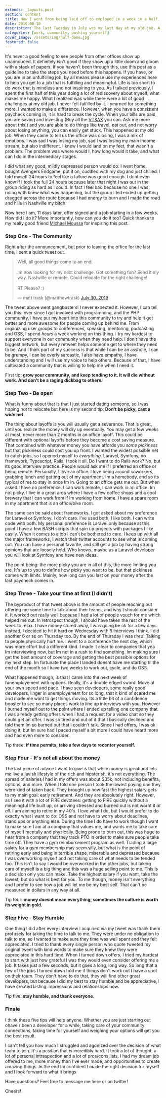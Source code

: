 ```yaml
---
extends: _layouts.post
section: content
title: How I went from being laid off to employed in a week in a half.
date: 2019-08-10
description: The last Tuesday in July was my last day at my old job. A week and a half later, days full of interviews, I ended up with a job.
categories: [work, community, pushing yourself]
cover_image: /assets/img/half-dome.jpg
featured: false
---
```


It's never a good feeling to see people from other offices show up unannouced. It definitely isn't good if they show up a little doom and gloom with a stack of papers. If you haven't been through this, use this post as a guideline to take the steps you need before this happens. If you have, or you are in an unfulfilling job, by all means please use my experiences here to help you get to a job that is fulfilling and meaningful. Life is too short to do work that is mindless and not inspiring to you. As I talked previously, I spent the first half of this year doing a lot of rediscovery about myself, what makes me happy. What I realized was while there were a lot of good challenges at my old job, I never felt fulfilled by it. I yearned for something more. I wanted to make a difference. However, when you have a consistent paycheck coming in, it is hard to break the cycle. When your bills are paid, you are saving and investing (Buy all the [VTSAX](https://investor.vanguard.com/mutual-funds/profile/vtsax) you can. Ask me more about this!) and you are able to do things like travel, eat out, and not worry about losing anything, you can easily get stuck. This happened at my old job. When they came to tell us the office was closing, I was a mix of emotions. I was sad I was losing my job, sad I was losing my main income stream, but also indifferent. I knew I would land on my feet, that wasn't a problem. The problem was where would I, how long would it take, and what can I do in the intermediary stages. 

I did what any good, mildly depressed person would do: I went home, bought Avengers Endgame, put it on, cuddled with my dog and just chilled. I told myself 24 hours to feel like a failure was good enough. I dont even know if I took the full 24 hours because later that night I was out in the group riding as hard as I could. In fact I feel bad because no one I was riding with knew what was happening, but the group I led ended up getting dragged across the route because I had energy to burn and I made the road and hills in Nashville my bitch. 

Now here I am, 11 days later, offer signed and a job starting in a few weeks. How did I do it? More importantly, how can you do it too? Quick thanks to my really good friend [Michael Moussa](https://twitter.com/michaelmoussa) for inspiring this post.

### Step One - The Community

Right after the announcement, but prior to leaving the office for the last time, I sent a quick tweet out. 

<blockquote class="twitter-tweet"><p lang="en" dir="ltr">Well, all good things come to an end. <br><br>Im now looking for my next challenge. Got something fun? Send it my way. Nashville or remote. Could relocate for the right challenge! <br><br>RT Please? :)</p>&mdash; matt trask (@matthewtrask) <a href="https://twitter.com/matthewtrask/status/1156221503576444928?ref_src=twsrc%5Etfw">July 30, 2019</a></blockquote>


The tweet above went gangbusters! I never expected it. However, I can tell you this: ever since I got involved with programming, and the PHP community, I have put my heart into this community to try and help it get better and more awesome for people coming up behind me. From organizing user groups to conferences, speaking, mentoring, podcasting and OSS, I spend *hours* a week working on this thing. I try my hardest to support everyone in our community when they need help. I don't have the biggest network, but every retweet helps someone get to where they need to be. And I think part of my success is that while I can be an asshole, I can be grumpy, I can be overly sarcastic, I also have empathy, I have understanding and I will use my voice to help others. Because of that, I have cultivated a community that is willing to help me when I need it. 

First tip: **grow your community, and keep tending to it. It will die without work. And don't be a raging dickbag to others.**


### Step Two - Be open

What is funny about that is that I just started dating someone, so I was hoping not to relocate but here is my second tip: **Don't be picky, cast a wide net**. 

The thing about layoffs is you will usually get a severance. That is great, until you realize the money will dry up eventually. You may get a few weeks at most, never more than 2 months in an office layoff. This could be different with optional layoffs before they become a cost saving measure. That combined with whatever money you have affords you *some pickiness* but that pickiness could cost you up front. I wanted the widest possible net to catch jobs, so I opened myself to *everything*. Laravel, Symfony, no framework, Typescript, Rails, I took it all. Do I want to do Rails work? No, but its good interview practice. People would ask me if I preferred an office or being remote. Personally, I love an office. I love being around coworkers, grabbing lunch and getting out of my apartment. Im a homebody, and so its typical of me to stay in once Im in. Going to an office gets me out. But when asked I have no preference. I can work remote, I can work in an office. Im not picky. I live in a great area where I have a few coffee shops and a cool brewery that I can work from if Im working from home. I have a spare room in my apartment that is an office/bike room. 

The same can be said about frameworks. I got asked about my preference for Laravel or Symfony. I don't care. I've used both, I like both. I can write code with both. My personal preference is Laravel only because at this point I have a few BASH scripts that spin up projects with packages I like easily. When it comes to a job I can't be bothered to care. I keep up with all the major frameworks, I watch their twitter accounts to see what is coming out. You can have a personal favorite, and still get a job by having strong opinions that are loosely held. Who knows, maybe as a Laravel developer you will look at Symfony and have new ideas. 

The point being: the more picky you are in all of this, the more limiting you are. It's up to you to define how picky you want to be, but that pickiness comes with limits. Mainly, how long can you last on your money after the last paycheck comes in.

### Step Three - Take your time at first (I didn't)

The byproduct of that tweet above is the amount of people reaching out offering me some time to talk about their teams, and why I should consider it. It worked out really well because I had a lot of people vouch for me which helped me out. In retrospect though, I should have taken the rest of the week to relax. I have money stored away, I was going be ok for a few days. Instead, I decided to hit it hard on Wednesday with 6 interviews I think. I did another 6 or so on Thursday too. By the end of Thursday I was _tired_. Talking to people physically hurt me. I went to a conference the next day, which was more effort but a different kind. I made it clear to companies that yea Im interviewing now, but Im not in a rush to find something. Im making sure I get the best amount of coverage and getting the best possible options for my next step. Im fortunate the place I landed doesnt have me starting til the end of the month so I have two weeks to work out, cycle, and do OSS.

What happened though, is that I came into the next week of funemployement with options. Really, it's a double edged sword. Move at your own speed and pace. I have seen developers, some really good developers, linger in unemployement for so long, that it kind of scared me and made me want to get things moving. Its a little bit of a confidence booster to see so many places work to line up interviews with you. However I burned myself out to the point where I ended up telling one company that. I was already getting offers when I had a request for a video chat so they could get an offer. I was so tired and out of it that I basically declined and told them Im so burned out that I couldn't talk. Since I had offers, I was ok doing it, but Im sure had I paced myself a bit more I could have heard more and had even more to consider. 

Tip three: **if time permits, take a few days to recenter yourself.**

### Step Four - It's not all about the money

The last piece of advice I want to give is that while money is great and lets me live a lavish lifestyle of the rich and hipsterish, it's not everything. The spread of salaries I had in my offers was about $35k, not including benefits, options, and more. When I told one person I took the lowest paying one they were kind of taken back. They brought up how fast the highest salary gets to my main goal: early retirement. And they are absolutely right. However, as I see it with a lot of FIRE devotees: getting to FIRE quickly without a meaningful life built up, or arriving stressed and burned out is not worht it _at all_. I am aiming to retire in my 40's. I love what I do, but I would prefer to do exactly what I want to do: OSS and not have to worry about deadlines, stand ups or anything else. During the time I do have to work though I want to make sure I am at a company that values me, and wants me to take care of myself mentally and physically. Being prone to burn out, this was huge to hear from a company that they track PTO in order to make sure people take time off. They have a gym reimbursement program as well. Trading a large salary for a gym membership may seem silly, but what is the point of retiring early and being in terrible shape, miserable and depressed because I was overworking myself and not taking care of what needs to be tended too. This isn't to say I would be overworked in the other jobs, but taking care of myself is a big thing and this was a huge selling point to me. This is a decision only you can make. Take the highest salary if you want, take the lowest, but do what is best for you. To me though, money isn't everything and I prefer to see how a job will let me be my best self. That can't be measured in dollars in any way at all. 

Tip four: **money doesnt mean everything, sometimes the culture is worth its weight in gold.**

### Step Five - Stay Humble 

One thing I did after every interview I acquired via my tweet was thank them profusely for taking the time to talk to me. They were under no obligation to talk to me, so I wanted to make sure they time was well spent and they felt appreciated. I tried to thank every single person who quote tweeted my original tweet with kind words to make sure they knew they were appreciated in this hard time. When I turned down offers, I tried my hardest to start with just how grateful I was they would even consider offering me a job. It takes just a few seconds, but it goes a long, long way. So long that a few of the jobs I turned down told me if things don't work out I have a spot on their team. They don't have to do that, they will find other great developers, but because I did my best to stay humble and be appreciative, I have created lasting impressions and relationships now. 

Tip five: **stay humble, and thank everyone**.

### Finale

I think these five tips will help anyone. Whether you are just starting out ohave r been a developer for a while, taking care of your community connections, taking time for yourself and weighing your options will get you the best result. 

I can't tell you how much I struggled and agonized over the decision of what team to join. It's a position that is incredibly hard. It took a lot of thought, a lot of personal intraspection and a lot of pros/cons lists. I had my dream job offered to me, more money than I've ever made, and opportunities to create amazing things. In the end Im confident I made the right decision for myself and I look forward to what it brings. 

Have questions? Feel free to message me here or on twitter!

Cheers!
